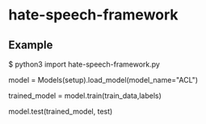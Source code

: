 # hate-speech-framework

## Example
$ python3
import hate-speech-framework.py

model = Models(setup).load_model(model_name="ACL")

trained_model = model.train(train_data,labels)

model.test(trained_model, test)

>>>